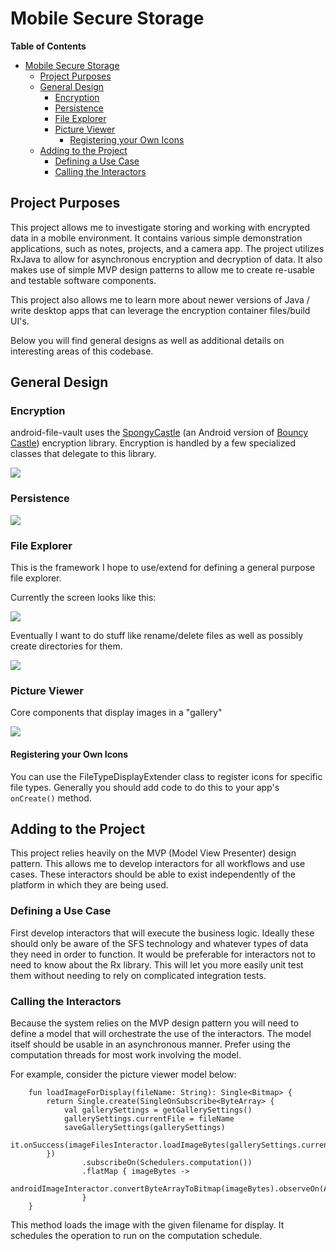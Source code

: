 # Mobile Secure Storage

**Table of Contents**

- [Mobile Secure Storage](#mobile-secure-storage)
  - [Project Purposes](#project-purposes)
  - [General Design](#general-design)
    - [Encryption](#encryption)
    - [Persistence](#persistence)
    - [File Explorer](#file-explorer)
    - [Picture Viewer](#picture-viewer)
      - [Registering your Own Icons](#registering-your-own-icons)
  - [Adding to the Project](#adding-to-the-project)
    - [Defining a Use Case](#defining-a-use-case)
    - [Calling the Interactors](#calling-the-interactors)

<a name="project_purposes"></a>
## Project Purposes
This project allows me to investigate storing and working with encrypted data in a mobile environment.  It contains various simple demonstration applications, such as notes, projects, and a camera app.  The project utilizes RxJava to allow for asynchronous encryption and decryption of data.  It also makes use of simple MVP design patterns to allow me to create re-usable and testable software components.

This project also allows me to learn more about newer versions of Java / write desktop apps that can leverage the encryption container files/build UI's.

Below you will find general designs as well as additional details on interesting areas of this codebase.

<a name="general_design"></a>
## General Design

### Encryption
android-file-vault uses the [SpongyCastle](https://rtyley.github.io/spongycastle/) (an Android version of [Bouncy Castle](https://www.bouncycastle.org/)) encryption library.  Encryption is handled by a few specialized classes that delegate to this library.

![](./documentation/resource/SFS-Crypto.svg)

### Persistence

![](./documentation/resource/SFS.svg)

### File Explorer
This is the framework I hope to use/extend for defining a general purpose file explorer.  

Currently the screen looks like this:

![](./documentation/resource/filesListScreenshot.png)

Eventually I want to do stuff like rename/delete files as well as possibly create directories for them.

![](./documentation/resource/SFS-File%20Explorer%20Participants.svg)

### Picture Viewer
Core components that display images in a "gallery"

![](./documentation/resource/SFS-Picture%20Viewer.svg)


#### Registering your Own Icons
You can use the FileTypeDisplayExtender class to register icons for specific file types.  Generally you should add code to do this to your app's `onCreate()` method.

## Adding to the Project
This project relies heavily on the MVP (Model View Presenter) design pattern.  This allows me to develop interactors for all workflows and use cases.  These
interactors should be able to exist independently of the platform in which they are being used.

### Defining a Use Case
First develop interactors that will execute the business logic.  Ideally these should only be aware of the SFS technology and whatever types of data they need in order to function.  It would be preferable
for interactors not to need to know about the Rx library.  This will let you more easily unit test them without needing to rely on complicated integration tests.

### Calling the Interactors
Because the system relies on the MVP design pattern you will need to define a model that will orchestrate the use of the interactors.  The model itself should be usable
in an asynchronous manner.  Prefer using the computation threads for most work involving the model.

For example, consider the picture viewer model below:

```
    fun loadImageForDisplay(fileName: String): Single<Bitmap> {
        return Single.create(SingleOnSubscribe<ByteArray> {
            val gallerySettings = getGallerySettings()
            gallerySettings.currentFile = fileName
            saveGallerySettings(gallerySettings)
            it.onSuccess(imageFilesInteractor.loadImageBytes(gallerySettings.currentFile!!))
        })
                .subscribeOn(Schedulers.computation())
                .flatMap { imageBytes ->
                    androidImageInteractor.convertByteArrayToBitmap(imageBytes).observeOn(AndroidSchedulers.mainThread())
                }
    }
```

This method loads the image with the given filename for display.  It schedules the operation to run on the computation schedule.

